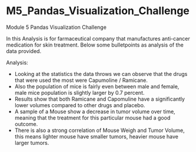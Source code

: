# M5_Pandas_Visualization_Challenge
Module 5 Pandas Visualization Challenge

In this Analysis is for farmaceutical company that manufactures anti-cancer medication for skin treatment. Below some bulletpoints as analysis of the data provided.

Analysis:
- Looking at the statistics the data throws we can observe that the drugs that were used the most were Capumoline / Ramicane.
- Also the population of mice is fairly even between male and female, male mice population is slightly larger by 0.7 percent.
- Results show that both Ramicane and Capomuline have a significantly lower volumes compared to other drugs and placebo.
- A sample of a Mouse show a decrease in tumor volume over time, meaning that the treatment for this particular mouse had a good outcome.
- There is also a strong correlation of Mouse Weigh and Tumor Volume, this means lighter mouse have smaller tumors, heavier mouse have larger tumors.
